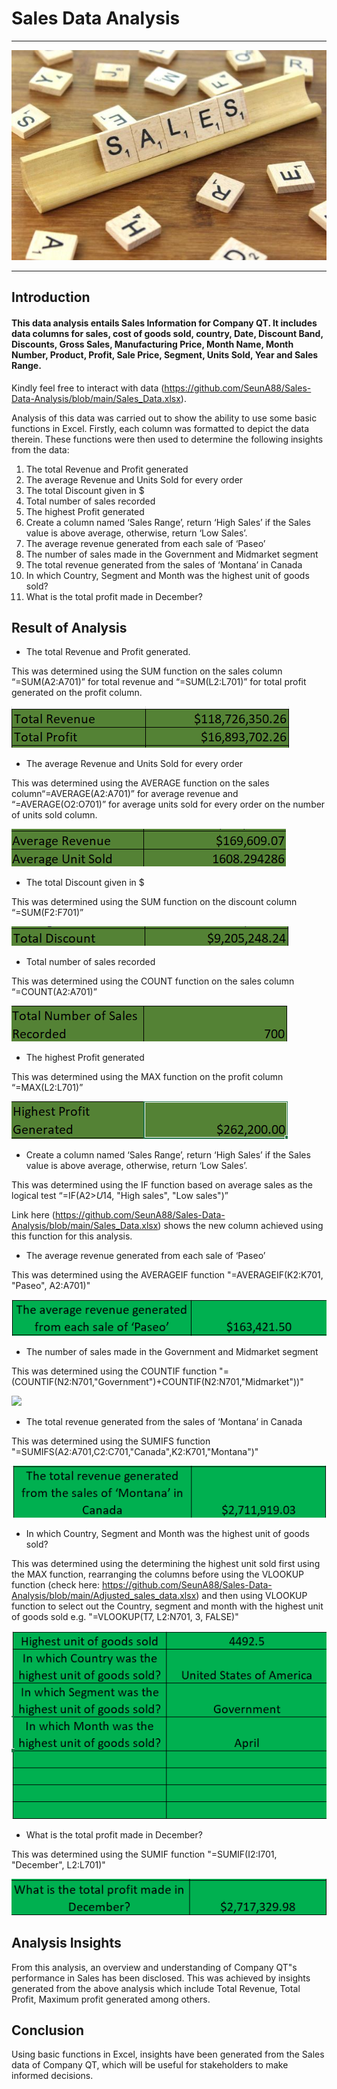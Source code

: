 # Sales Data Analysis
---
![](sales1.jpg)

---
## Introduction
#### This data analysis entails Sales Information for **Company QT**. It includes data columns for sales, cost of goods sold, country, Date, Discount Band, Discounts, Gross Sales, Manufacturing Price, Month Name, Month Number, Product, Profit, Sale Price, Segment, Units Sold, Year and Sales Range. 
Kindly feel free to interact with data (https://github.com/SeunA88/Sales-Data-Analysis/blob/main/Sales_Data.xlsx).

Analysis of this data was carried out to show the ability to use some basic functions in Excel. Firstly, each column was formatted to depict the data therein. These functions were then used to determine the following insights from the data:
1.	The total Revenue and Profit generated
2.	The average Revenue and Units Sold for every order
3.	The total Discount given in $
4.	Total number of sales recorded
5.	The highest Profit generated
6.	Create a column named ‘Sales Range’, return ‘High Sales’ if the Sales value is above average, otherwise, return ‘Low Sales’.
7.	The average revenue generated from each sale of ‘Paseo’
8.	The number of sales made in the Government and Midmarket segment
9.	The total revenue generated from the sales of ‘Montana’ in Canada
10.	In which Country, Segment and Month was the highest unit of goods sold?
11.	What is the total profit made in December?

## Result of Analysis
-	The total Revenue and Profit generated.

This was determined using the SUM function on the sales column “=SUM(A2:A701)” for total revenue and “=SUM(L2:L701)” for total profit generated on the profit column.

![](Total_Revenue.png)

-	The average Revenue and Units Sold for every order

This was determined using the AVERAGE function on the sales column“=AVERAGE(A2:A701)” for average revenue and “=AVERAGE(O2:O701)” for average units sold for every order on the number of units sold column.

![](Averagerevenue.png)

-	The total Discount given in $

This was determined using the SUM function on the discount column “=SUM(F2:F701)”

![](Total_Discount.png)

-	Total number of sales recorded

This was determined using the COUNT function on the sales column “=COUNT(A2:A701)”

![](Count_of_sales_recorded.png)

-	The highest Profit generated

This was determined using the MAX function on the profit column “=MAX(L2:L701)”

![](Highest_profit_generated.png)

-	Create a column named ‘Sales Range’, return ‘High Sales’ if the Sales value is above average, otherwise, return ‘Low Sales’.

This was determined using the IF function based on average sales as the logical test “=IF(A2>$U$14, "High sales", "Low sales")”

Link here (https://github.com/SeunA88/Sales-Data-Analysis/blob/main/Sales_Data.xlsx) shows the new column achieved using this function for this analysis.

- The average revenue generated from each sale of ‘Paseo’

This was determined using the AVERAGEIF function "=AVERAGEIF(K2:K701, "Paseo", A2:A701)"

![](Paseo.png)

- The number of sales made in the Government and Midmarket segment

This was determined using the COUNTIF function "=(COUNTIF(N2:N701,"Government")+COUNTIF(N2:N701,"Midmarket"))"

![](Number_of_sales.png)

- The total revenue generated from the sales of ‘Montana’ in Canada

This was determined using the SUMIFS function "=SUMIFS(A2:A701,C2:C701,"Canada",K2:K701,"Montana")"

![](Montana.png)

- In which Country, Segment and Month was the highest unit of goods sold?

This was determined using the determining the highest unit sold first using the MAX function, rearranging the columns before using the VLOOKUP function (check here: https://github.com/SeunA88/Sales-Data-Analysis/blob/main/Adjusted_sales_data.xlsx) and then using VLOOKUP function to select out the Country, segment and month with the highest unit of goods sold e.g. "=VLOOKUP(T7, L2:N701, 3, FALSE)"

![](Highest_unit_sold.png)

- 	What is the total profit made in December?

This was determined using the SUMIF function "=SUMIF(I2:I701, "December", L2:L701)"

![](December.png)


## Analysis Insights
From this analysis, an overview and understanding of Company QT"s performance in Sales has been disclosed. This was achieved by insights generated from the above analysis which include Total Revenue, Total Profit, Maximum profit generated among others.

## Conclusion
Using basic functions in Excel, insights have been generated from the Sales data of Company QT, which will be useful for stakeholders to make informed decisions. 


